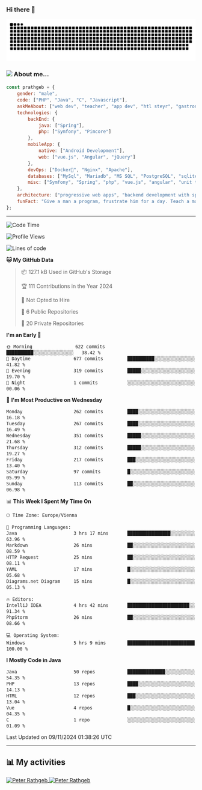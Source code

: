 ### Hi there 👋

<div align="center">
  <img  src="https://github.com/1999AZZAR/1999AZZAR/blob/main/resources/img/grid-snake.svg"
       alt="snake" />
</div>

### <img src="https://media.giphy.com/media/VgCDAzcKvsR6OM0uWg/giphy.gif" width="50"> About me...  

```javascript
const prathgeb = {
    gender: "male",
    code: ["PHP", "Java", "C", "Javascript"],
    askMeAbout: ["web dev", "teacher", "app dev", "htl steyr", "gastronaut"],
    technologies: {
        backEnd: {
            java: ["Spring"],
            php: ["Symfony", "Pimcore"]
        },
        mobileApp: {
            native: ["Android Development"],
            web: ["vue.js", "Angular", "jQuery"]
        },
        devOps: ["Docker🐳", "Nginx", "Apache"],
        databases: ["MySql", "Mariadb", "MS SQL", "PostgreSQL", "sqlite"],
        misc: ["Symfony", "Spring", "php", "vue.js", "angular", "unit testing", "ci/cd using github actions"]
    },
    architecture: ["progressive web apps", "backend development with spring", "backend development with symfony"],
    funFact: "Give a man a program, frustrate him for a day. Teach a man to program, frustrate him for a lifetime."
};
```

---
<!--START_SECTION:waka-->
![Code Time](http://img.shields.io/badge/Code%20Time-789%20hrs%2058%20mins-blue)

![Profile Views](http://img.shields.io/badge/Profile%20Views-0-blue)

![Lines of code](https://img.shields.io/badge/From%20Hello%20World%20I%27ve%20Written-3.6%20million%20lines%20of%20code-blue)

**🐱 My GitHub Data** 

> 📦 127.1 kB Used in GitHub's Storage 
 > 
> 🏆 111 Contributions in the Year 2024
 > 
> 🚫 Not Opted to Hire
 > 
> 📜 6 Public Repositories 
 > 
> 🔑 20 Private Repositories 
 > 
**I'm an Early 🐤** 

```text
🌞 Morning                622 commits         ██████████░░░░░░░░░░░░░░░   38.42 % 
🌆 Daytime                677 commits         ██████████░░░░░░░░░░░░░░░   41.82 % 
🌃 Evening                319 commits         █████░░░░░░░░░░░░░░░░░░░░   19.70 % 
🌙 Night                  1 commits           ░░░░░░░░░░░░░░░░░░░░░░░░░   00.06 % 
```
📅 **I'm Most Productive on Wednesday** 

```text
Monday                   262 commits         ████░░░░░░░░░░░░░░░░░░░░░   16.18 % 
Tuesday                  267 commits         ████░░░░░░░░░░░░░░░░░░░░░   16.49 % 
Wednesday                351 commits         █████░░░░░░░░░░░░░░░░░░░░   21.68 % 
Thursday                 312 commits         █████░░░░░░░░░░░░░░░░░░░░   19.27 % 
Friday                   217 commits         ███░░░░░░░░░░░░░░░░░░░░░░   13.40 % 
Saturday                 97 commits          █░░░░░░░░░░░░░░░░░░░░░░░░   05.99 % 
Sunday                   113 commits         ██░░░░░░░░░░░░░░░░░░░░░░░   06.98 % 
```


📊 **This Week I Spent My Time On** 

```text
🕑︎ Time Zone: Europe/Vienna

💬 Programming Languages: 
Java                     3 hrs 17 mins       ████████████████░░░░░░░░░   63.96 % 
Markdown                 26 mins             ██░░░░░░░░░░░░░░░░░░░░░░░   08.59 % 
HTTP Request             25 mins             ██░░░░░░░░░░░░░░░░░░░░░░░   08.11 % 
YAML                     17 mins             █░░░░░░░░░░░░░░░░░░░░░░░░   05.68 % 
Diagrams.net Diagram     15 mins             █░░░░░░░░░░░░░░░░░░░░░░░░   05.13 % 

🔥 Editors: 
IntelliJ IDEA            4 hrs 42 mins       ███████████████████████░░   91.34 % 
PhpStorm                 26 mins             ██░░░░░░░░░░░░░░░░░░░░░░░   08.66 % 

💻 Operating System: 
Windows                  5 hrs 9 mins        █████████████████████████   100.00 % 
```

**I Mostly Code in Java** 

```text
Java                     50 repos            ██████████████░░░░░░░░░░░   54.35 % 
PHP                      13 repos            ████░░░░░░░░░░░░░░░░░░░░░   14.13 % 
HTML                     12 repos            ███░░░░░░░░░░░░░░░░░░░░░░   13.04 % 
Vue                      4 repos             █░░░░░░░░░░░░░░░░░░░░░░░░   04.35 % 
C                        1 repo              ░░░░░░░░░░░░░░░░░░░░░░░░░   01.09 % 
```




 Last Updated on 09/11/2024 01:38:26 UTC
<!--END_SECTION:waka-->

---
  ## 📊 My activities
  <a href="https://github.com/prathgeb">
    <img width=450 height=170 align="center" alt="Peter Rathgeb" src="https://github-readme-stats.vercel.app/api?username=prathgeb&include_all_commits=true&count_private=true&theme=midnight-purple&show_icons=true&bg_color=0D1117&hide_border=true" />
  </a>
  <a href="https://github.com/prathgeb">
    <img align="center" alt="Peter Rathgeb" src="https://github-readme-stats.vercel.app/api/top-langs/?username=prathgeb&include_all_commits=true&count_private=true&theme=midnight-purple&show_icons=true&layout=compact&bg_color=0D1117&hide_border=true" />
  </a>

